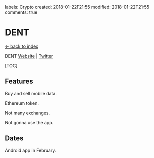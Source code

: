 labels: Crypto
created: 2018-01-22T21:55
modified: 2018-01-22T21:55
comments: true

# DENT

[← back to index](./index)

DENT [Website](https://www.dentwireless.com/) | [Twitter](https://twitter.com/dentcoin)

[TOC]

## Features

Buy and sell mobile data.

Ethereum token.

Not many exchanges.

Not gonna use the app.

## Dates

Android app in February.
